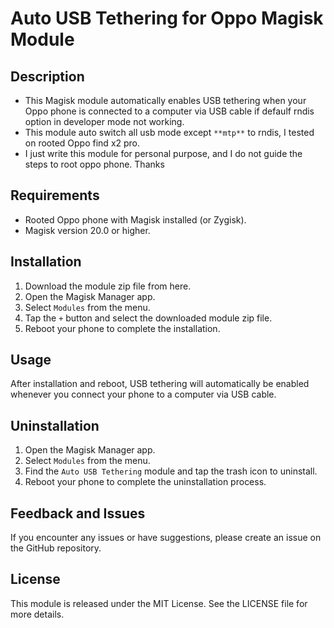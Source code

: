 # Auto USB Tethering for Oppo Magisk Module

## Description
- This Magisk module automatically enables USB tethering when your Oppo phone is connected to a computer via USB cable if defaulf rndis option in developer mode not working.
- This module auto switch all usb mode except `**mtp**` to rndis, I tested on rooted Oppo find x2 pro.
- I just write this module for personal purpose, and I do not guide the steps to root oppo phone. Thanks
## Requirements
- Rooted Oppo phone with Magisk installed (or Zygisk).
- Magisk version 20.0 or higher.

## Installation
1. Download the module zip file from here.
2. Open the Magisk Manager app.
3. Select `Modules` from the menu.
4. Tap the `+` button and select the downloaded module zip file.
5. Reboot your phone to complete the installation.

## Usage
After installation and reboot, USB tethering will automatically be enabled whenever you connect your phone to a computer via USB cable.

## Uninstallation
1. Open the Magisk Manager app.
2. Select `Modules` from the menu.
3. Find the `Auto USB Tethering` module and tap the trash icon to uninstall.
4. Reboot your phone to complete the uninstallation process.

## Feedback and Issues
If you encounter any issues or have suggestions, please create an issue on the GitHub repository.

## License
This module is released under the MIT License. See the LICENSE file for more details.
